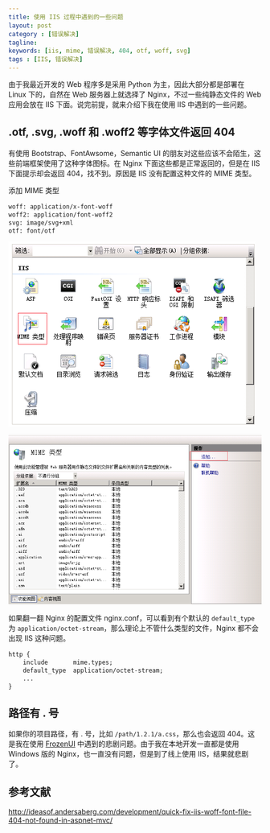 ```yaml
---
title: 使用 IIS 过程中遇到的一些问题 
layout: post
category : [错误解决]
tagline: 
keywords: [iis, mime, 错误解决, 404, otf, woff, svg]
tags : [IIS, 错误解决]
---
```


由于我最近开发的 Web 程序多是采用 Python 为主，因此大部分都是部署在 Linux 下的，自然在 Web 服务器上就选择了 Nginx，不过一些纯静态文件的 Web 应用会放在 IIS 下面。说完前提，就来介绍下我在使用 IIS 中遇到的一些问题。

## .otf, .svg, .woff 和 .woff2 等字体文件返回 404

有使用 Bootstrap、FontAwsome，Semantic UI 的朋友对这些应该不会陌生，这些前端框架使用了这种字体图标。在 Nginx 下面这些都是正常返回的，但是在 IIS 下面提示却会返回 404，找不到。原因是 IIS 没有配置这种文件的 MIME 类型。

添加 MIME 类型

```
woff: application/x-font-woff
woff2: application/font-woff2
svg: image/svg+xml
otf: font/otf
```

![IIS MIME 类型设置](/uploads/post_img/2015/08/img2015061238.png "")

![IIS MIME 类型设置](/uploads/post_img/2015/08/img2015061240.png "")


如果翻一翻 Nginx 的配置文件 nginx.conf，可以看到有个默认的 `default_type` 为 `application/octet-stream`，那么理论上不管什么类型的文件，Nginx 都不会出现 IIS 这种问题。

```nginx
http {
    include       mime.types;
    default_type  application/octet-stream;
    ...
}
```

## 路径有 . 号

如果你的项目路径，有 . 号，比如 `/path/1.2.1/a.css`，那么也会返回 404。这是我在使用 [FrozenUI](http://frozenui.github.io/ "") 中遇到的悲剧问题。由于我在本地开发一直都是使用 Windows 版的 Nginx，也一直没有问题，但是到了线上使用 IIS，结果就悲剧了。


## 参考文献

http://ideasof.andersaberg.com/development/quick-fix-iis-woff-font-file-404-not-found-in-aspnet-mvc/
